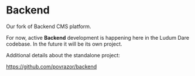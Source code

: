 # Backend
Our fork of Backend CMS platform.

For now, active **Backend** development is happening here in the Ludum Dare codebase. In the future it will be its own project.

Additional details about the standalone project:

https://github.com/povrazor/backend
